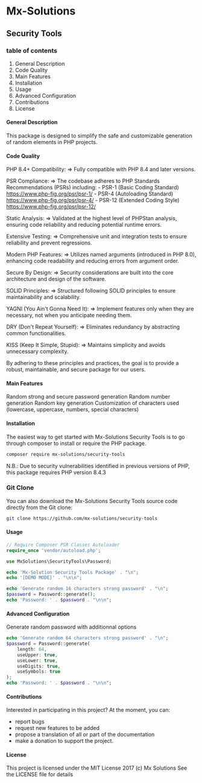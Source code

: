 # Mx-Solutions

## Security Tools

### table of contents
1. General Description
2. Code Quality
3. Main Features
4. Installation
5. Usage
6. Advanced Configuration
7. Contributions
8. License

#### General Description
This package is designed to simplify the safe and customizable generation of random elements in PHP projects.

#### Code Quality
PHP 8.4+ Compatibility:
 => Fully compatible with PHP 8.4 and later versions.

PSR Compliance:
 => The codebase adheres to PHP Standards Recommendations (PSRs) including:
    - PSR-1 (Basic Coding Standard)  https://www.php-fig.org/psr/psr-1/
    - PSR-4 (Autoloading Standard)   https://www.php-fig.org/psr/psr-4/
    - PSR-12 (Extended Coding Style) https://www.php-fig.org/psr/psr-12/

Static Analysis:
 => Validated at the highest level of PHPStan analysis, ensuring code reliability and reducing potential runtime errors.

Extensive Testing:
 => Comprehensive unit and integration tests to ensure reliability and prevent regressions.

Modern PHP Features:
 => Utilizes named arguments (introduced in PHP 8.0), enhancing code readability and reducing errors from argument order.

Secure By Design:
 => Security considerations are built into the core architecture and design of the software.

SOLID Principles:
 => Structured following SOLID principles to ensure maintainability and scalability.

YAGNI (You Ain't Gonna Need It):
 => Implement features only when they are necessary, not when you anticipate needing them.

DRY (Don't Repeat Yourself):
 => Eliminates redundancy by abstracting common functionalities.

KISS (Keep It Simple, Stupid):
 => Maintains simplicity and avoids unnecessary complexity.

By adhering to these principles and practices, the goal is to provide a robust, maintainable, and secure package for our users.

#### Main Features
Random strong and secure password generation
Random number generation
Random key generation
Customization of characters used (lowercase, uppercase, numbers, special characters)

#### Installation

The easiest way to get started with Mx-Solutions Security Tools is to go through composer to install or require the PHP package.
```bash
composer require mx-solutions/security-tools
```

N.B.: Due to security vulnerabilities identified in previous versions of PHP, this package requires PHP version 8.4.3

### Git Clone
You can also download the Mx-Solutions Security Tools source code directly from the Git clone:
```bash
git clone https://github.com/mx-solutions/security-tools
```

#### Usage

```php
// Require Composer PSR Classes Autoloader
require_once 'vendor/autoload.php';

use MxSolutions\SecurityTools\Password;

echo 'Mx-Solution Security Tools Package' . "\n";
echo '[DEMO MODE]' . "\n\n";

echo 'Generate random 16 characters strong password' . "\n";
$password = Password::generate();
echo 'Password: ' . $password . "\n\n";
```

#### Advanced Configuration

Generate random password with additionnal options
```php
echo 'Generate random 64 characters strong password' . "\n";
$password = Password::generate(
    length: 64,
    useUpper: true,
    useLower: true,
    useDigits: true,
    useSymbols: true
);
echo 'Password: ' . $password . "\n\n";
```

#### Contributions
Interested in participating in this project?
At the moment, you can:
 - report bugs
 - request new features to be added
 - propose a translation of all or part of the documentation
 - make a donation to support the project.

#### License
This project is licensed under the MIT License
2017 (c) Mx Solutions
See the LICENSE file for details
